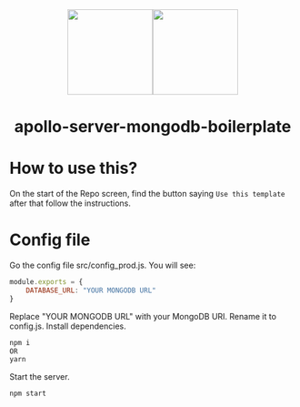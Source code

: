<div align="center"><img src="https://upload.wikimedia.org/wikipedia/commons/thumb/1/17/GraphQL_Logo.svg/2048px-GraphQL_Logo.svg.png" width="150" /><img src="https://cdn.iconscout.com/icon/free/png-256/mongodb-3629612-3032310.png" width="150" />
<br /> <h1>apollo-server-mongodb-boilerplate</h1></div>

# How to use this?
On the start of the Repo screen, find the button saying `Use this template` after that follow the instructions.

# Config file
Go the config file src/config_prod.js. You will see:
```javascript
module.exports = {
    DATABASE_URL: "YOUR MONGODB URL"
}
```
Replace "YOUR MONGODB URL" with your MongoDB URI.
Rename it to config.js.
Install dependencies.
```bash
npm i 
OR
yarn
```
Start the server.
```bash
npm start
```